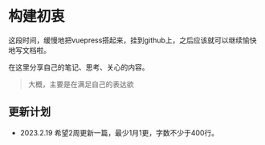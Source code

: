 # 构建初衷

这段时间，缓慢地把vuepress搭起来，挂到github上，之后应该就可以继续愉快地写文档啦。

在这里分享自己的笔记、思考、关心的内容。

> 大概，主要是在满足自己的表达欲

## 更新计划

* 2023.2.19 希望2周更新一篇，最少1月1更，字数不少于400行。